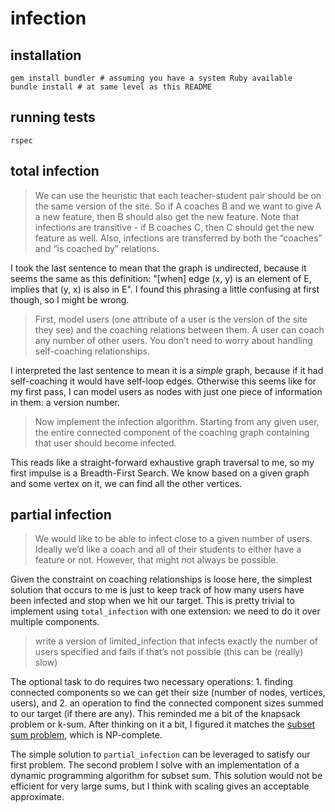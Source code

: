# infection

## installation

```
gem install bundler # assuming you have a system Ruby available
bundle install # at same level as this README
```

## running tests

```
rspec
```

## total infection

> We can use the heuristic that each teacher-student pair should be on the same version of the site. So if A coaches B and we want to give A a new feature, then B should also get the new feature. Note that infections are transitive - if B coaches C, then C should get the new feature as well. Also, infections are transferred by both the “coaches” and “is coached by” relations.

I took the last sentence to mean that the graph is undirected, because it seems the same as this definition: "[when] edge (x, y) is an element of E, implies that (y, x) is also in E". I found this phrasing a little confusing at first though, so I might be wrong.

> First, model users (one attribute of a user is the version of the site they see) and the coaching relations between them. A user can coach any number of other users. You don’t need to worry about handling self-coaching relationships.

I interpreted the last sentence to mean it is a _simple_ graph, because if it had self-coaching it would have self-loop edges. Otherwise this seems like for my first pass, I can model users as nodes with just one piece of information in them: a version number.

> Now implement the infection algorithm. Starting from any given user, the entire connected component of the coaching graph containing that user should become infected.

This reads like a straight-forward exhaustive graph traversal to me, so my first impulse is a Breadth-First Search. We know based on a given graph and some vertex on it, we can find all the other vertices.

## partial infection

> We would like to be able to infect close to a given number of users. Ideally we’d like a coach and all of their students to either have a feature or not. However, that might not always be possible.

Given the constraint on coaching relationships is loose here, the simplest solution that occurs to me is just to keep track of how many users have been infected and stop when we hit our target. This is pretty trivial to implement using `total_infection` with one extension: we need to do it over multiple components.

> write a version of limited_infection that infects exactly the number of users specified and fails if that’s not possible (this can be (really) slow)

The optional task to do requires two necessary operations: 1. finding connected components so we can get their size (number of nodes, vertices, users), and 2. an operation to find the connected component sizes summed to our target (if there are any). This reminded me a bit of the knapsack problem or k-sum. After thinking on it a bit, I figured it matches the [subset sum problem](https://en.wikipedia.org/wiki/Subset_sum_problem), which is NP-complete.

The simple solution to `partial_infection` can be leveraged to satisfy our first problem. The second problem I solve with an implementation of a dynamic programming algorithm for subset sum. This solution would not be efficient for very large sums, but I think with scaling gives an acceptable approximate.
